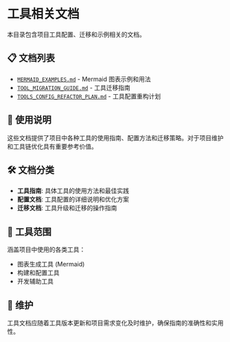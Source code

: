 # 工具相关文档

本目录包含项目工具配置、迁移和示例相关的文档。

## 📋 文档列表

- [`MERMAID_EXAMPLES.md`](./MERMAID_EXAMPLES.md) - Mermaid 图表示例和用法
- [`TOOL_MIGRATION_GUIDE.md`](./TOOL_MIGRATION_GUIDE.md) - 工具迁移指南
- [`TOOLS_CONFIG_REFACTOR_PLAN.md`](./TOOLS_CONFIG_REFACTOR_PLAN.md) - 工具配置重构计划

## 📖 使用说明

这些文档提供了项目中各种工具的使用指南、配置方法和迁移策略。对于项目维护和工具链优化具有重要参考价值。

## 🛠️ 文档分类

- **工具指南**: 具体工具的使用方法和最佳实践
- **配置文档**: 工具配置的详细说明和优化方案
- **迁移文档**: 工具升级和迁移的操作指南

## 🔧 工具范围

涵盖项目中使用的各类工具：
- 图表生成工具 (Mermaid)
- 构建和配置工具
- 开发辅助工具

## 🔄 维护

工具文档应随着工具版本更新和项目需求变化及时维护，确保指南的准确性和实用性。